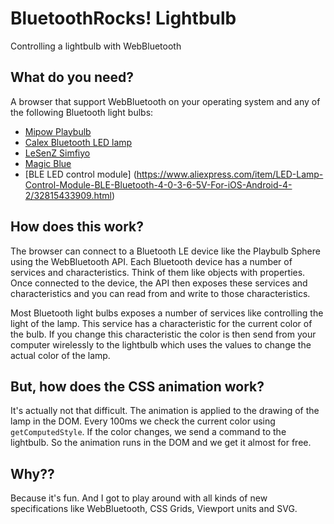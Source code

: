 # BluetoothRocks! Lightbulb
Controlling a lightbulb with WebBluetooth


## What do you need?

A browser that support WebBluetooth on your operating system and any of the following Bluetooth light bulbs:

- [Mipow Playbulb](http://www.playbulb.com/en/playbulb-sphere.html)
- [Calex Bluetooth LED lamp](http://www.calex.nl/product/LEDNLE27A60-7W-2700BLUETOOTH-Let-op-Exclusief/)
- [LeSenZ Simfiyo](http://www.lesenz.com/products/simfiyo-2/)
- [Magic Blue](http://www.lightinthebox.com/smart-app-control-wireless-bluetooth-led-rgb-bulb-light_p4812224.html)
- [BLE LED control module] (https://www.aliexpress.com/item/LED-Lamp-Control-Module-BLE-Bluetooth-4-0-3-6-5V-For-iOS-Android-4-2/32815433909.html)


## How does this work?

The browser can connect to a Bluetooth LE device like the Playbulb Sphere using the WebBluetooth API. Each Bluetooth device has a number of services and characteristics. Think of them like objects with properties. Once connected to the device, the API then exposes these services and characteristics and you can read from and write to those characteristics.

Most Bluetooth light bulbs exposes a number of services like controlling the light of the lamp. This service has a characteristic for the current color of the bulb. If you change this characteristic the color is then send from your computer wirelessly to the lightbulb which uses the values to change the actual color of the lamp.

## But, how does the CSS animation work?

It's actually not that difficult. The animation is applied to the drawing of the lamp in the DOM. Every 100ms we check the current color using `getComputedStyle`. If the color changes, we send a command to the lightbulb. So the animation runs in the DOM and we get it almost for free.

## Why??

Because it's fun. And I got to play around with all kinds of new specifications like WebBluetooth, CSS Grids, Viewport units and SVG.
